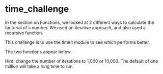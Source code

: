 # time_challenge

 In the section on Functions, we looked at 2 different ways to calculate the factorial
 of a number.  We used an iterative approach, and also used a recursive function.

 This challenge is to use the timeit module to see which performs better.

 The two functions appear below.

 Hint: change the number of iterations to 1,000 or 10,000.  The default
 of one million will take a long time to run.
